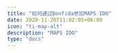 ```yaml
---
title: "如何通过Bonfida参加MAPS IDO"
date: 2020-11-26T11:02:05+06:00
icon: "ti-map-alt"
description: "MAPS IDO"
type: "docs"
---
```

